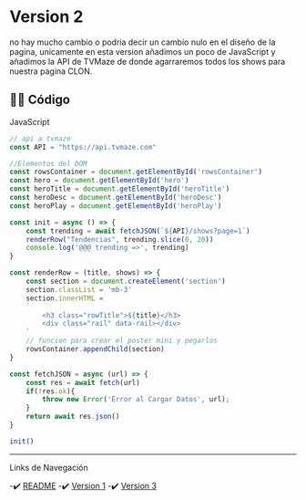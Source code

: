 # Version 2

no hay mucho cambio o podria decir un cambio nulo
en el diseño de la pagina, unicamente en esta
version añadimos un poco de JavaScript y añadimos
la API de TVMaze de donde agarraremos todos los
shows para nuestra pagina CLON.

## 😶‍🌫️ Código

JavaScript

```JavaScript
// api a tvmaze
const API = "https://api.tvmaze.com"

//Elementos del DOM
const rowsContainer = document.getElementById('rowsContainer')
const hero = document.getElementById('hero')
const heroTitle = document.getElementById('heroTitle')
const heroDesc = document.getElementById('heroDesc')
const heroPlay = document.getElementById('heroPlay')

const init = async () => {
    const trending = await fetchJSON(`${API}/shows?page=1`)
    renderRow("Tendencias", trending.slice(0, 20))
    console.log('@@@ trending =>', trending)
}

const renderRow = (title, shows) => {
    const section = document.createElement('section')
    section.classList = 'mb-3'
    section.innerHTML = 
    `
        <h3 class="rowTitle">${title}</h3>
        <div class="rail" data-rail></div>
    `
    // funcion para crear el poster mini y pegarlos
    rowsContainer.appendChild(section)
}

const fetchJSON = async (url) => {
    const res = await fetch(url)
    if(!res.ok){
        throw new Error('Error al Cargar Datos', url);
    }
    return await res.json()
}

init()

```

---
Links de Navegación

-✔️ [README](README.md)
-✔️ [Version 1](version1.md)
-✔️ [Version 3](version3.md)